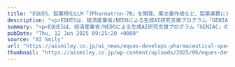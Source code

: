 ```yaml
---
title: "EQUES、製薬特化LLM「JPharmatron-7B」を開発。薬文書作成など、製薬業務における活用を目指す"
description: "<p>EQUESは、経済産業省/NEDOによる生成AI研究支援プログラム「GENIAC」の一環として、製薬業界向けの新しいLLM「JPharmatron-7B」を発表しました。 このニュースのポイント 製薬業界向けLLM「JP [&#8230;]</p> <p>The post <a href='https://aismiley.co.jp/ai_news/eques-develops-pharmaceutical-specific-llm/'>EQUES、製薬特化LLM「JPharmatron-7B」を開発。薬文書作成など、製薬業務における活用を目指す</a> first appeared on <a href='https://aismiley.co.jp'>AIポータルメディアAIsmiley</a>.</p>"
summary: "<p>EQUESは、経済産業省/NEDOによる生成AI研究支援プログラム「GENIAC」の一環として、製薬業界向けの新しいLLM「JPharmatron-7B」を発表しました。 このニュースのポイント 製薬業界向けLLM「JP [&#8230;]</p> <p>The post <a href='https://aismiley.co.jp/ai_news/eques-develops-pharmaceutical-specific-llm/'>EQUES、製薬特化LLM「JPharmatron-7B」を開発。薬文書作成など、製薬業務における活用を目指す</a> first appeared on <a href='https://aismiley.co.jp'>AIポータルメディアAIsmiley</a>.</p>"
pubDate: "Thu, 12 Jun 2025 09:25:20 +0000"
source: "AI Smily"
url: "https://aismiley.co.jp/ai_news/eques-develops-pharmaceutical-specific-llm/"
thumbnail: "https://aismiley.co.jp/wp-content/uploads/2025/06/eques-develops-pharmaceutical-specific-llm1.png"
---
```


